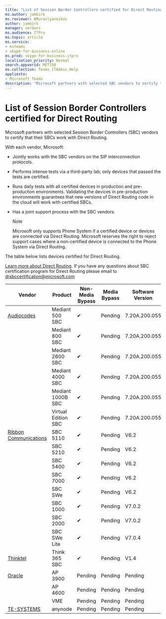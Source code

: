 ```yaml
---
title: "List of Session Border Controllers certified for Direct Routing"
ms.author: jambirk
ms.reviewer: NMuravlyannikov
author: jambirk
manager: serdars
ms.audience: ITPro
ms.topic: article
ms.service:  
- msteams
- skype-for-business-online
ms.prod: skype-for-business-itpro
localization_priority: Normal
search.appverid: MET150
ms.collection: Teams_ITAdmin_Help
appliesto:
- Microsoft Teams
description: "Microsoft partners with selected SBC vendors to certify their SBCs work with Direct Routing."
---
```


# List of Session Border Controllers certified for Direct Routing

Microsoft partners with selected Session Border Controllers (SBC) vendors to certify that their SBCs work with Direct Routing. 

With each vendor, Microsoft: 

- Jointly works with the SBC vendors on the SIP interconnection protocols.
- Performs intense tests via a third-party lab; only devices that passed the tests are certified. 
- Runs daily tests with all certified devices in production and pre-production environments. Validating the devices in pre-production environments guarantees that new versions of Direct Routing code in the cloud will work with certified SBCs. 
- Has a joint support process with the SBC vendors.


  > [!NOTE]
  > Microsoft only supports Phone System if a certified device or devices are connected via Direct Routing. Microsoft reserves the right to reject support cases where a non-certified device is connected to the Phone System via Direct Routing. 

The table below lists devices certified for Direct Routing. 

[Learn more about Direct Routing](https://aka.ms/dr). 
If you have any questions about SBC certification program for Direct Routing please email to drsbccertification@microsoft.com


|                                                       Vendor                                                        |       Product       | Non-Media Bypass | Media Bypass | Software Version |
|---------------------------------------------------------------------------------------------------------------------|---------------------|------------------|--------------|------------------|
| [Audiocodes](https://www.audiocodes.com/solutions-products/products/products-for-microsoft-365/direct-routing-for-microsoft-teams) |   Mediant 500 SBC   |     &#10004;     |   Pending    |  7.20A.200.055   |
|                                                                                                                     |   Mediant 800 SBC   |     &#10004;     |   Pending    |  7.20A.200.055   |
|                                                                                                                     |  Mediant 2600 SBC   |     &#10004;     |   Pending    |  7.20A.200.055   |
|                                                                                                                     |  Mediant 4000 SBC   |     &#10004;     |   Pending    |  7.20A.200.055   |
|                                                                                                                     | Mediant 1000B  SBC  |     &#10004;     |   Pending    |  7.20A.200.055   |
|                                                                                                                     | Virtual Edition SBC |     &#10004;     |   Pending    |  7.20A.200.055   |
|  [Ribbon Communications](https://ribboncommunications.com/solutions/enterprise-solutions/microsoft-skype-business)  |      SBC 5110       |     &#10004;     |   Pending    |       V6.2       |
|                                                                                                                     |      SBC 5210       |     &#10004;     |   Pending    |       V6.2       |
|                                                                                                                     |      SBC 5400       |     &#10004;     |   Pending    |       V6.2       |
|                                                                                                                     |      SBC 7000       |     &#10004;     |   Pending    |       V6.2       |
|                                                                                                                     |       SBC SWe       |     &#10004;     |   Pending    |       V6.2       |
|                                                                                                                     |      SBC 1000       |     &#10004;     |   Pending    |      V7.0.2      |
|                                                                                                                     |      SBC 2000       |     &#10004;     |   Pending    |      V7.0.2      |
|                                                                                                                     |    SBC SWe Lite     |     &#10004;     |   Pending    |      V7.0.4      |
|                     [Thinktel](https://www.thinktel.ca/services/think-365/think-365-overview/)                      |    Think 365 SBC    |     &#10004;     |   Pending    |       V1.4       |
|                     [Oracle](https://www.oracle.com/industries/communications/products/session-border-controller/index.html)                      |    AP 3900       |   Pending    |   Pending  |   Pending    |
|                                                                                                                     |      AP 4600         |    Pending    |   Pending    |      Pending      |
|                                                                                                                     |      VME             |    Pending    |   Pending    |      Pending      |
|                     [TE-SYSTEMS](https://www.anynode.de/anynode-and-microsoft-teams/)                               |     anynode         |    Pending    |   Pending    |      Pending      |
